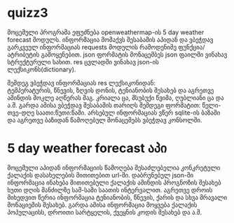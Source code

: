 # quizz3
   
   მოცემული პროგრამა ეფუძნება openweathermap-ის 5 day weather forecast მოდულს. ინფორმაცია მომაქვს შესაბამის აპიდან და ვბეჭდავ გარკვეულ ინფორმაციას requests მოდულის
რამოდენიმე ფუნქცია/ატრიბუტის გამოყენებით.
   json ფორმატის მონაცემბეს json ფაილში ვინახავ სტრუქტურული სახით. res ცვლადში ვინახავ json-ის ლექსიკონს(dictionary).

   შემდეგ ვბეჭდავ ინფორმაციას res ლექსიკონიდან:  
ტემპერატურის, წნევის, ზღვის დონის, ტენიანობის შესახებ და აგრეთვე ამინდის მოკლე აღწერას მაგ. კრიალა ცა, მსუბუქი წვიმა, ღუბლიანი ცა და ა.შ. გარდა ამისა ვბეჭდავ შესაბამის თარიღს
შემდეგი ფორმატით: წელი-თვე-დღე საათი:წუთი:წამი. არსებულ ინფორმაციას ვწერ sqlite-ის ბაზაში და აგრეთვე ბაზიდან წამოღებულ მონაცემებს ვბეჭდავ კონსოლში. 

# 5 day weather forecast აპი
   
   მოცემული აპიდან ინფორმაციის წამოღება შესაძლებელია კონკრეტული ქალაქის დასახელების მითითებით url-ში. დაბრუნებულ json-ში ინფორმაცია ინახება მითითებული ქალაქის ამინდის
პროგნოზის შესახებ ხუთი დღის მანძილზე სამ-სამი საათის ინტერვალით. აგრეთვე დროის მიხედვით წერია ინფორმაცია ტენიანობის, წნევის, ქარის და სხვა მრავალი მონაციემის შესახებ.
გარდა ამისა ინფორმაცია მოყვება ქალაქის პოპულაცისს, დროითი სარტყელის, ქვეყნის კოდის შესახებ და ა.შ.    
